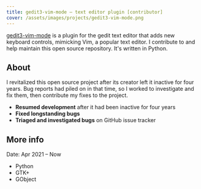 ```yaml
---
title: gedit3-vim-mode — text editor plugin [contributor]
cover: /assets/images/projects/gedit3-vim-mode.png
---
```


[gedit3-vim-mode](https://github.com/nparkanyi/gedit3-vim-mode) is a plugin for the gedit text editor that adds new keyboard controls, mimicking Vim, a popular text editor. I contribute to and help maintain this open source repository. It's written in Python.
<!--more-->

## About
I revitalized this open source project after its creator left it inactive for four years. Bug reports had piled on in that time, so I worked to investigate and fix them, then contribute my fixes to the project.

* **Resumed development** after it had been inactive for four years
* **Fixed longstanding bugs**
* **Triaged and investigated bugs** on GitHub issue tracker

## More info
Date: Apr 2021 ­– Now

* Python
* GTK+
* GObject
